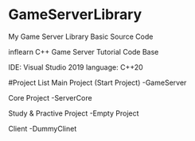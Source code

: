 # GameServerLibrary
My Game Server Library Basic Source Code

inflearn C++ Game Server Tutorial Code Base

IDE: Visual Studio 2019
language: C++20


#Project List
Main Project (Start Project)
-GameServer

Core Project
-ServerCore

Study & Practive Project
-Empty Project

Client
-DummyClinet



